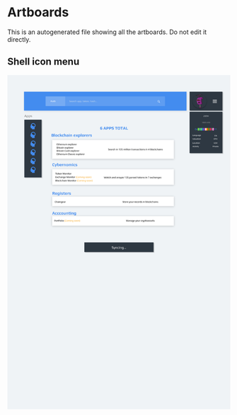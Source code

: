 # Artboards

This is an autogenerated file showing all the artboards. Do not edit it directly.

## Shell icon menu

![Shell icon menu](./.exportedArtboards/Main_page/Shell%20icon%20menu.png)

